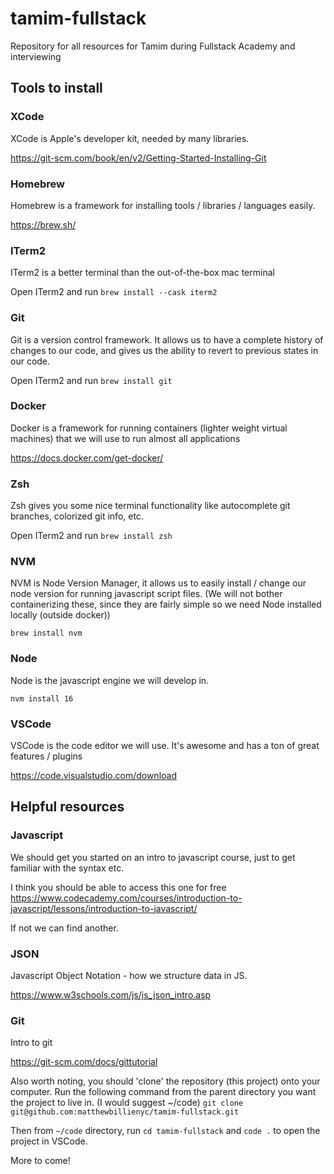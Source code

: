 # tamim-fullstack
Repository for all resources for Tamim during Fullstack Academy and interviewing

## Tools to install

### XCode
XCode is Apple's developer kit, needed by many libraries.

https://git-scm.com/book/en/v2/Getting-Started-Installing-Git

### Homebrew
Homebrew is a framework for installing tools / libraries / languages easily.

https://brew.sh/

### ITerm2
ITerm2 is a better terminal than the out-of-the-box mac terminal

Open ITerm2 and run
`brew install --cask iterm2`

### Git
Git is a version control framework. It allows us to have a complete history of changes to our code, and gives us the ability to revert to previous states in our code.

Open ITerm2 and run
`brew install git`

### Docker
Docker is a framework for running containers (lighter weight virtual machines) that we will use to run almost all applications

https://docs.docker.com/get-docker/

### Zsh
Zsh gives you some nice terminal functionality like autocomplete git branches, colorized git info, etc.

Open ITerm2 and run
`brew install zsh`

### NVM
NVM is Node Version Manager, it allows us to easily install / change our node version for running javascript script files. (We will not bother containerizing these, since they are fairly simple so we need Node installed locally (outside docker))

`brew install nvm`

### Node
Node is the javascript engine we will develop in.

`nvm install 16`

### VSCode
VSCode is the code editor we will use. It's awesome and has a ton of great features / plugins

https://code.visualstudio.com/download


## Helpful resources

### Javascript
We should get you started on an intro to javascript course, just to get familiar with the syntax etc.

I think you should be able to access this one for free
https://www.codecademy.com/courses/introduction-to-javascript/lessons/introduction-to-javascript/

If not we can find another.

### JSON
Javascript Object Notation - how we structure data in JS. 

https://www.w3schools.com/js/js_json_intro.asp

### Git
Intro to git

https://git-scm.com/docs/gittutorial

Also worth noting, you should 'clone' the repository (this project) onto your computer. Run the following command from the parent directory you want the project to live in. (I would suggest ~/code)
`git clone git@github.com:matthewbillienyc/tamim-fullstack.git`

Then from `~/code` directory, run `cd tamim-fullstack` and `code .` to open the project in VSCode.



More to come!
